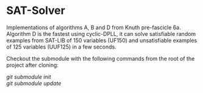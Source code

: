 SAT-Solver
==========

Implementations of algorithms A, B and D from Knuth pre-fascicle 6a. Algorithm D is the fastest using cyclic-DPLL, it can solve satisfiable random examples from SAT-LIB of 150 variables (UF150) and unsatisfiable examples of 125 variables (UUF125) in a few seconds.


Checkout the submodule with the following commands from the root of the project after cloning:

*git submodule init*  
*git submodule update*
